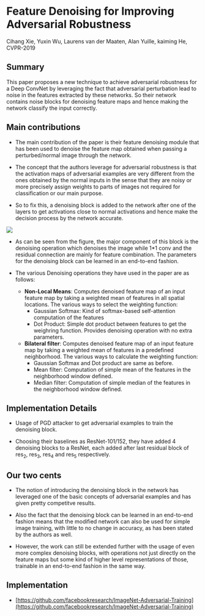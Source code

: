 
# Feature Denoising for Improving Adversarial Robustness

Cihang Xie, Yuxin Wu, Laurens van der Maaten, Alan Yuille, kaiming He, CVPR-2019

## Summary

This paper proposes a new technique to achieve adversarial robustness for a Deep ConvNet by leveraging the fact that adversarial perturbation lead to noise in the features extracted by these networks. So their network contains noise blocks for denoising feature maps and hence making the network classify the input correctly.

## Main contributions

- The main contribution of the paper is their feature denoising module that has been used to denoise the feature map obtained when passing a perturbed/normal image through the network.

- The concept that the authors leverage for adversarial robustness is that the activation maps of adversarial examples are very different from the ones obtained by the normal inputs in the sense that they are noisy or more precisely assign weights to parts of images not required for classification or our main purpose.

- So to fix this, a denoising block is added to the network after one of the layers to get activations close to normal activations and hence make the decision process by the network accurate.

<img src='https://github.com/vlgiitr/papers_we_read/blob/master/images/feature_denoising.png'>

- As can be seen from the figure, the major component of this block is the denoising operation which denoises the image while 1\*1 conv and the residual connection are mainly for feature combination. The parameters for the denoising block can be learned in an end-to-end fashion.

- The various Denoising operations they have used in the paper are as follows:
	- **Non-Local Means**: Computes denoised feature map of an input feature map by taking a weighted mean of features in all spatial locations. The various ways to select the weighting function:
		- Gaussian Softmax: Kind of softmax-based self-attention computation of the features
		- Dot Product: Simple dot product between features to get the weighring function. Provides denoising operation with no extra parameters.
	- **Bilateral filter**: Computes denoised feature map of an input feature map by taking a weighted mean of features in a predefined neighborhood. The various ways to calculate the weighting function:
		- Gaussian Softmax and Dot product are same as before.
		- Mean filter: Computation of simple mean of the features in the neighborhood window defined.
		- Median filter: Computation of simple median of the features in the neighborhood window defined.

## Implementation Details

- Usage of PGD attacker to get adversarial examples to train the denoising block.

- Choosing their baselines as ResNet-101/152, they have added 4 denoising blocks to a ResNet, each added after last residual block of res<sub>2</sub>, res<sub>3</sub>, res<sub>4</sub> and res<sub>5</sub> respectively.

## Our two cents

- The notion of introducing the denoising block in the network has leveraged one of the basic concepts of adversarial examples and has given pretty competitve results.

- Also the fact that the denoising block can be learned in an end-to-end fashion means that the modified network can also be used for simple image training, with little to no change in accuracy, as has been stated by the authors as well.

- However, the work can still be extended further with the usage of even more complex denoising blocks, with operations not just directly on the feature maps but some kind of higher level representations of those, trainable in an end-to-end fashion in the same way. 

## Implementation

- [https://github.com/facebookresearch/ImageNet-Adversarial-Training](https://github.com/facebookresearch/ImageNet-Adversarial-Training)